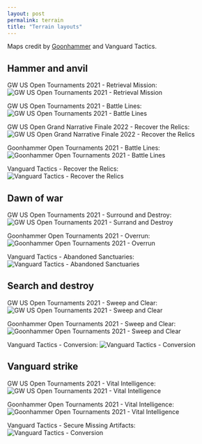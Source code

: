 ```yaml
---
layout: post
permalink: terrain
title: "Terrain layouts"
---
```


Maps credit by [Goonhammer](https://goonhammer.com) and Vanguard Tactics.


## Hammer and anvil

GW US Open Tournaments 2021 - Retrieval Mission:
![GW US Open Tournaments 2021 - Retrieval Mission](/assets/img/GW_RetrievalMission.png)

GW US Open Tournaments 2021 - Battle Lines:
![GW US Open Tournaments 2021 - Battle Lines](/assets/img/GW_BattleLines.png)

GW US Open Grand Narrative Finale 2022 - Recover the Relics:
![GW US Open Grand Narrative Finale 2022 - Recover the Relics](/assets/img/GW_RecoverTheRelics.png)

Goonhammer Open Tournaments 2021 - Battle Lines:
![Goonhammer Open Tournaments 2021 - Battle Lines](/assets/img/GHO_BattleLinesRetrieval.png)

Vanguard Tactics - Recover the Relics:
![Vanguard Tactics - Recover the Relics](/assets/img/VT_RecoverTheRelics.png)


## Dawn of war

GW US Open Tournaments 2021 - Surround and Destroy:
![GW US Open Tournaments 2021 - Surrand and Destroy](/assets/img/GW_SurroundDestroy.png)

Goonhammer Open Tournaments 2021 - Overrun:
![Goonhammer Open Tournaments 2021 - Overrun](/assets/img/GHO_Overrun.png)

Vanguard Tactics - Abandoned Sanctuaries:
![Vanguard Tactics - Abandoned Sanctuaries](/assets/img/VT_AbandonedSanctuaries.png)


## Search and destroy

GW US Open Tournaments 2021 - Sweep and Clear:
![GW US Open Tournaments 2021 - Sweep and Clear](/assets/img/GW_SweepClear.png)

Goonhammer Open Tournaments 2021 - Sweep and Clear:
![Goonhammer Open Tournaments 2021 - Sweep and Clear](/assets/img/GHO_SweepClear.png)

Vanguard Tactics - Conversion:
![Vanguard Tactics - Conversion](/assets/img/VT_Conversion.png)

## Vanguard strike

GW US Open Tournaments 2021 - Vital Intelligence:
![GW US Open Tournaments 2021 - Vital Intelligence](/assets/img/GW_VitalIntelligence.png)

Goonhammer Open Tournaments 2021 - Vital Intelligence:
![Goonhammer Open Tournaments 2021 - Vital Intelligence](/assets/img/GHO_VitalIntelligence.png)

Vanguard Tactics - Secure Missing Artifacts:
![Vanguard Tactics - Conversion](/assets/img/VT_SecureMissingArtifacts.png)
